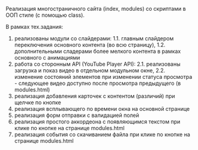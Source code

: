 Реализация многостраничного сайта (index, modules) со скриптами в ООП стиле (с помощью class).

В рамках тех.задания:
1. реализованы модули со слайдерами:
  1.1. главным слайдером переключения основного контента (во всю страницу),
  1.2. дополнительными сладерами более мелкого контента в рамках основного с анимациями
2. работа со сторонным API (YouTube Player API):
  2.1. реализованы загрузка и показ видео в отдельном модульном окне, 
  2.2. изменение состояний элементов при изменении статуса просмотра - следующее видео доступно после просмотра предыдущего (в modules.html)
3. реализация добавления карточек с контентом (различий) при щелчке по кнопке
4. реализация всплывающего по времени окна на основной странице
5. реализация форм отправки с валидацией полей
6. реализация простого аккордеона с появляющимся текстом при клике по кнопке на странице modules.html
7. реализация события со скачиванием файла при клике по кнопке на странице modules.html
